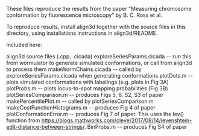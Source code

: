 These files reproduce the results from the paper "Measuring chromosome conformation by fluorescence microscopy" by B. C. Ross et al.

To reproduce results, install align3d together with the source files in this directory, using installations instructions in align3d/README.

Included here:

align3d source files (.cpp, .cicada)
exploreSeriesParams.cicada -- run this from wormulator to generate simulated conformations, or call from align3d to process them
makeWormChains.cicada -- called by exploreSeriesParams.cicada when generating conformations
plotDots.m -- plots simulated conformations with labelings (e.g. plots in Fig 3A)
plotProbs.m -- plots locus-to-spot mapping probabilities (Fig 3B)
plotSeriesComparison.m -- produces Figs 5, 6, S2, S3 of paper
makePercentilePlot.m -- called by plotSeriesComparison.m
makeCostFunctionHistograms.m -- produces Fig 4 of paper
plotConformationError.m -- produces Fig 7 of paper. This uses the lev() function from https://blogs.mathworks.com/cleve/2017/08/14/levenshtein-edit-distance-between-strings/.
BinProbs.m -- produces Fig S4 of paper
